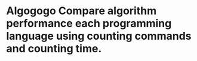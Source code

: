 # Algogogo Compare algorithm performance each programming language using counting commands and counting time.

